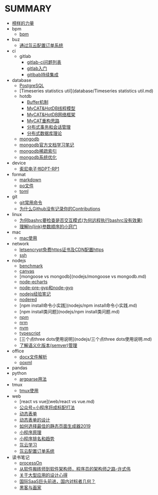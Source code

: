 # SUMMARY
- [榜样的力量](./榜样的力量.MD)
- bpm
  - [bpm](bpm/bpm.md)
- buz
  - [通过氚云配置订单系统](buz/通过氚云配置订单系统.md)
- ci
  - gitlab
    - [gitlab-ci问题列表](ci/gitlab/gitlab-ci问题列表.md)
    - [gitlab入门](ci/gitlab/gitlab入门.md)
    - [gitlbab持续集成](ci/gitlab/gitlbab持续集成.md)
- database
  - [PostgreSQL](database/PostgreSQL.md)
  - [Timeseries statistics util](database/Timeseries statistics util.md)
  - hotdb
    - [Buffer机制](database/hotdb/Buffer机制.md)
    - [MyCAT&HotDB线程模型](database/hotdb/MyCAT&HotDB线程模型.md)
    - [MyCAT&HotDB网络框架](database/hotdb/MyCAT&HotDB网络框架.md)
    - [MyCAT重构思路](database/hotdb/MyCAT重构思路.md)
    - [分布式事务和会话管理](database/hotdb/分布式事务和会话管理.md)
    - [分布式数据库理论](database/hotdb/分布式数据库理论.md)
  - [mongodb](database/mongodb.md)
  - [mongodb官方文档学习笔记](database/mongodb官方文档学习笔记.md)
  - [mongodb稀疏索引](database/mongodb稀疏索引.md)
  - [mongodb系统优化](database/mongodb系统优化.md)
- device
  - [索尼电子书DPT-RP1](device/索尼电子书DPT-RP1.md)
- format
  - [markdown](format/markdown.md)
  - [po文件](format/po文件.md)
  - [toml](format/toml.md)
- git
  - [git常用命令](git/git常用命令.md)
  - [为什么Github没有记录你的Contributions](git/为什么Github没有记录你的Contributions.md)
- linux
  - [为何bashrc要检查是否交互模式(为何远程执行bashrc没有效果)](linux/为何bashrc要检查是否交互模式(为何远程执行bashrc没有效果).md)
  - [理解ln(link)参数顺序的小窍门](linux/理解ln(link)参数顺序的小窍门.md)
- mac
  - [mac使用](mac/mac使用.md)
- network
  - [letsencrypt免费https证书及CDN配置https](network/letsencrypt免费https证书及CDN配置https.md)
  - [ssh](network/ssh.md)
- nodejs
  - [benchmark](nodejs/benchmark.md)
  - [canvas](nodejs/canvas.md)
  - [mongoose vs mongodb](nodejs/mongoose vs mongodb.md)
  - [node-echarts](nodejs/node-echarts.md)
  - [node-pre-gyp和node-gyp](nodejs/node-pre-gyp和node-gyp.md)
  - [nodejs经验笔记](nodejs/nodejs经验笔记.md)
  - [nodered](nodejs/nodered.md)
  - [npm install命令小实践](nodejs/npm install命令小实践.md)
  - [npm install类问题](nodejs/npm install类问题.md)
  - [npm](nodejs/npm.md)
  - [nrm](nodejs/nrm.md)
  - [nvm](nodejs/nvm.md)
  - [typescript](nodejs/typescript.md)
  - [三个点three dots使用说明](nodejs/三个点three dots使用说明.md)
  - [了解语义化版本(semver)管理](nodejs/了解语义化版本(semver)管理.md)
- office
  - [docx文件解析](office/docx文件解析.md)
  - [ooxml](office/ooxml.md)
- pandas
- python
  - [argparse用法](python/argparse用法.md)
- tmux
  - [tmux使用](tmux/tmux使用.md)
- web
  - [react vs vue](web/react vs vue.md)
  - [公众号+小程序将成标配打法](web/公众号+小程序将成标配打法.md)
  - [动态表单](web/动态表单.md)
  - [动态表单的设计](web/动态表单的设计.md)
  - [如何选择最佳的静态页面生成器2019](web/如何选择最佳的静态页面生成器2019.md)
  - [小程序原理](web/小程序原理.md)
  - [小程序排名和趋势](web/小程序排名和趋势.md)
  - [氚云学习](web/氚云学习.md)
  - [氚云配置订单系统](web/氚云配置订单系统.md)
- 读书笔记
  - [processOn](读书笔记/processOn.md)
  - [从软件搬砖师到软件架构师，程序员的架构师之路-许式伟](读书笔记/从软件搬砖师到软件架构师，程序员的架构师之路-许式伟.md)
  - [关于大型应用的设计心得](读书笔记/关于大型应用的设计心得.md)
  - [国际SaaS巨头前进，国内对标者几何？](读书笔记/国际SaaS巨头前进，国内对标者几何？.md)
  - [黑客与画家](读书笔记/黑客与画家.md)
